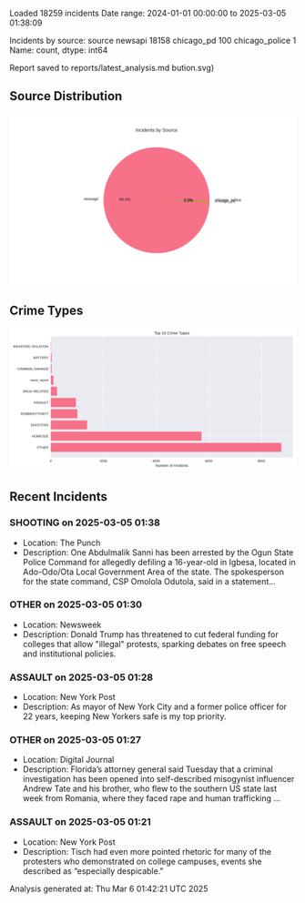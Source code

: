 
Loaded 18259 incidents
Date range: 2024-01-01 00:00:00 to 2025-03-05 01:38:09

Incidents by source:
source
newsapi           18158
chicago_pd          100
chicago_police        1
Name: count, dtype: int64

Report saved to reports/latest_analysis.md
bution.svg)

## Source Distribution
![Source Distribution](images/source_distribution.svg)

## Crime Types
![Crime Types](images/crime_types.svg)

## Recent Incidents

### SHOOTING on 2025-03-05 01:38
- Location: The Punch
- Description: One Abdulmalik Sanni has been arrested by the Ogun State Police Command for allegedly defiling a 16-year-old in Igbesa, located in Ado-Odo/Ota Local Government Area of the state. The spokesperson for the state command, CSP Omolola Odutola, said in a statement…


### OTHER on 2025-03-05 01:30
- Location: Newsweek
- Description: Donald Trump has threatened to cut federal funding for colleges that allow "illegal" protests, sparking debates on free speech and institutional policies.


### ASSAULT on 2025-03-05 01:28
- Location: New York Post
- Description: As mayor of New York City and a former police officer for 22 years, keeping New Yorkers safe is my top priority.


### OTHER on 2025-03-05 01:27
- Location: Digital Journal
- Description: Florida’s attorney general said Tuesday that a criminal investigation has been opened into self-described misogynist influencer Andrew Tate and his brother, who flew to the southern US state last week from Romania, where they faced rape and human trafficking …


### ASSAULT on 2025-03-05 01:21
- Location: New York Post
- Description: Tisch had even more pointed rhetoric for many of the protesters who demonstrated on college campuses, events she described as “especially despicable."

Analysis generated at: Thu Mar  6 01:42:21 UTC 2025
